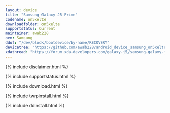 ```yaml
---
layout: device
title: "Samsung Galaxy J5 Prime"
codename: on5xelte
downloadfolder: on5xelte
supportstatus: Current
maintainer: awab228
oem: Samsung
ddof: "/dev/block/bootdevice/by-name/RECOVERY"
devicetree: "https://github.com/awab228/android_device_samsung_on5xelte"
xdathread: "https://forum.xda-developers.com/galaxy-j5/samsung-galaxy-j5-prime-roms-kernels-recoveries--other-development/twrp-touch-recovery-t3806409"
---
```


{% include disclaimer.html %}

{% include supportstatus.html %}

{% include download.html %}

{% include twrpinstall.html %}

{% include ddinstall.html %}
